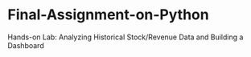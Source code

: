 # Final-Assignment-on-Python
Hands-on Lab: Analyzing Historical Stock/Revenue Data and Building a Dashboard
